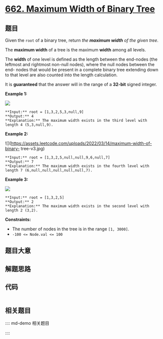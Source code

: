 # [662. Maximum Width of Binary Tree](https://leetcode.com/problems/maximum-width-of-binary-tree)

## 题目

Given the `root` of a binary tree, return _the **maximum width** of the given
tree_.

The **maximum width** of a tree is the maximum **width** among all levels.

The **width** of one level is defined as the length between the end-nodes (the
leftmost and rightmost non-null nodes), where the null nodes between the end-
nodes that would be present in a complete binary tree extending down to that
level are also counted into the length calculation.

It is **guaranteed** that the answer will in the range of a **32-bit** signed
integer.



**Example 1:**

![](https://assets.leetcode.com/uploads/2021/05/03/width1-tree.jpg)

    
    
    **Input:** root = [1,3,2,5,3,null,9]
    **Output:** 4
    **Explanation:** The maximum width exists in the third level with length 4 (5,3,null,9).
    

**Example 2:**

![](https://assets.leetcode.com/uploads/2022/03/14/maximum-width-of-binary-
tree-v3.jpg)

    
    
    **Input:** root = [1,3,2,5,null,null,9,6,null,7]
    **Output:** 7
    **Explanation:** The maximum width exists in the fourth level with length 7 (6,null,null,null,null,null,7).
    

**Example 3:**

![](https://assets.leetcode.com/uploads/2021/05/03/width3-tree.jpg)

    
    
    **Input:** root = [1,3,2,5]
    **Output:** 2
    **Explanation:** The maximum width exists in the second level with length 2 (3,2).
    



**Constraints:**

  * The number of nodes in the tree is in the range `[1, 3000]`.
  * `-100 <= Node.val <= 100`


## 题目大意

## 解题思路

## 代码

```javascript

```

## 相关题目

:::: md-demo 相关题目

::::
